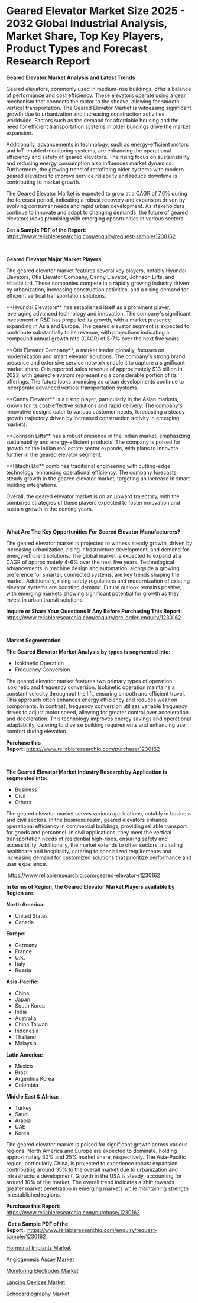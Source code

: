 <p><h1>Geared Elevator Market Size 2025 - 2032 Global Industrial Analysis, Market Share, Top Key Players, Product Types and Forecast Research Report</h1></p><p><strong>Geared Elevator Market Analysis and Latest Trends</strong></p>
<p><p>Geared elevators, commonly used in medium-rise buildings, offer a balance of performance and cost efficiency. These elevators operate using a gear mechanism that connects the motor to the sheave, allowing for smooth vertical transportation. The Geared Elevator Market is witnessing significant growth due to urbanization and increasing construction activities worldwide. Factors such as the demand for affordable housing and the need for efficient transportation systems in older buildings drive the market expansion.</p><p>Additionally, advancements in technology, such as energy-efficient motors and IoT-enabled monitoring systems, are enhancing the operational efficiency and safety of geared elevators. The rising focus on sustainability and reducing energy consumption also influences market dynamics. Furthermore, the growing trend of retrofitting older systems with modern geared elevators to improve service reliability and reduce downtime is contributing to market growth. </p><p>The Geared Elevator Market is expected to grow at a CAGR of 7.6% during the forecast period, indicating a robust recovery and expansion driven by evolving consumer needs and rapid urban development. As stakeholders continue to innovate and adapt to changing demands, the future of geared elevators looks promising with emerging opportunities in various sectors.</p></p>
<p><strong>Get a Sample PDF of the Report:&nbsp;</strong> <a href="https://www.reliableresearchiq.com/enquiry/request-sample/1230162?utm_campaign=3071&utm_medium=2&utm_source=Github&utm_content=ia&utm_term=09042025&utm_id=geared-elevator">https://www.reliableresearchiq.com/enquiry/request-sample/1230162</a></p>
<p>&nbsp;</p>
<p><strong>Geared Elevator Major Market Players</strong></p>
<p><p>The geared elevator market features several key players, notably Hyundai Elevators, Otis Elevator Company, Canny Elevator, Johnson Lifts, and Hitachi Ltd. These companies compete in a rapidly growing industry driven by urbanization, increasing construction activities, and a rising demand for efficient vertical transportation solutions.</p><p>**Hyundai Elevators** has established itself as a prominent player, leveraging advanced technology and innovation. The company's significant investment in R&D has propelled its growth, with a market presence expanding in Asia and Europe. The geared elevator segment is expected to contribute substantially to its revenue, with projections indicating a compound annual growth rate (CAGR) of 5-7% over the next five years.</p><p>**Otis Elevator Company**, a market leader globally, focuses on modernization and smart elevator solutions. The company's strong brand presence and extensive service network enable it to capture a significant market share. Otis reported sales revenue of approximately $13 billion in 2022, with geared elevators representing a considerable portion of its offerings. The future looks promising as urban developments continue to incorporate advanced vertical transportation systems.</p><p>**Canny Elevator** is a rising player, particularly in the Asian markets, known for its cost-effective solutions and rapid delivery. The company's innovative designs cater to various customer needs, forecasting a steady growth trajectory driven by increased construction activity in emerging markets.</p><p>**Johnson Lifts** has a robust presence in the Indian market, emphasizing sustainability and energy-efficient products. The company is poised for growth as the Indian real estate sector expands, with plans to innovate further in the geared elevator segment.</p><p>**Hitachi Ltd** combines traditional engineering with cutting-edge technology, enhancing operational efficiency. The company forecasts steady growth in the geared elevator market, targeting an increase in smart building integrations.</p><p>Overall, the geared elevator market is on an upward trajectory, with the combined strategies of these players expected to foster innovation and sustain growth in the coming years.</p></p>
<p>&nbsp;</p>
<p><strong>What Are The Key Opportunities For Geared Elevator Manufacturers?</strong></p>
<p><p>The geared elevator market is projected to witness steady growth, driven by increasing urbanization, rising infrastructure development, and demand for energy-efficient solutions. The global market is expected to expand at a CAGR of approximately 4-6% over the next five years. Technological advancements in machine design and automation, alongside a growing preference for smarter, connected systems, are key trends shaping the market. Additionally, rising safety regulations and modernization of existing elevator systems are boosting demand. Future outlook remains positive, with emerging markets showing significant potential for growth as they invest in urban transit solutions.</p></p>
<p><strong>Inquire or Share Your Questions If Any Before Purchasing This Report:</strong> <a href="https://www.reliableresearchiq.com/enquiry/pre-order-enquiry/1230162?utm_campaign=3071&utm_medium=2&utm_source=Github&utm_content=ia&utm_term=09042025&utm_id=geared-elevator">https://www.reliableresearchiq.com/enquiry/pre-order-enquiry/1230162</a></p>
<p>&nbsp;</p>
<p><strong>Market Segmentation</strong></p>
<p><strong>The Geared Elevator Market Analysis by types is segmented into:</strong></p>
<p><ul><li>Isokinetic Operation</li><li>Frequency Conversion</li></ul></p>
<p><p>The geared elevator market features two primary types of operation: isokinetic and frequency conversion. Isokinetic operation maintains a constant velocity throughout the lift, ensuring smooth and efficient travel. This approach often enhances energy efficiency and reduces wear on components. In contrast, frequency conversion utilizes variable frequency drives to adjust motor speed, allowing for greater control over acceleration and deceleration. This technology improves energy savings and operational adaptability, catering to diverse building requirements and enhancing user comfort during elevation.</p></p>
<p><strong>Purchase this Report:&nbsp;</strong><a href="https://www.reliableresearchiq.com/purchase/1230162?utm_campaign=3071&utm_medium=2&utm_source=Github&utm_content=ia&utm_term=09042025&utm_id=geared-elevator">https://www.reliableresearchiq.com/purchase/1230162</a></p>
<p>&nbsp;</p>
<p><strong>The Geared Elevator Market Industry Research by Application is segmented into:</strong></p>
<p><ul><li>Business</li><li>Civil</li><li>Others</li></ul></p>
<p><p>The geared elevator market serves various applications, notably in business and civil sectors. In the business realm, geared elevators enhance operational efficiency in commercial buildings, providing reliable transport for goods and personnel. In civil applications, they meet the vertical transportation needs of residential high-rises, ensuring safety and accessibility. Additionally, the market extends to other sectors, including healthcare and hospitality, catering to specialized requirements and increasing demand for customized solutions that prioritize performance and user experience.</p></p>
<p><a href="https://www.reliableresearchiq.com/geared-elevator-r1230162?utm_campaign=3071&utm_medium=2&utm_source=Github&utm_content=ia&utm_term=09042025&utm_id=geared-elevator">&nbsp;https://www.reliableresearchiq.com/geared-elevator-r1230162</a></p>
<p><strong>In terms of Region, the Geared Elevator Market Players available by Region are:</strong></p>
<p>
    <p> <strong> North America: </strong>
        <ul>
            <li>United States</li>
            <li>Canada</li>
        </ul>
        </p> 
    <p> <strong> Europe: </strong>
        <ul>
            <li>Germany</li>
            <li>France</li>
            <li>U.K.</li>
            <li>Italy</li>
            <li>Russia</li>
        </ul>
        </p> 
    <p> <strong> Asia-Pacific: </strong>
        <ul>
            <li>China</li>
            <li>Japan</li>
            <li>South Korea</li>
            <li>India</li>
            <li>Australia</li>
            <li>China Taiwan</li>
            <li>Indonesia</li>
            <li>Thailand</li>
            <li>Malaysia</li>
        </ul>
        </p> 
    <p> <strong> Latin America: </strong>
        <ul>
            <li>Mexico</li>
            <li>Brazil</li>
            <li>Argentina Korea</li>
            <li>Colombia</li>
        </ul>
        </p> 
    <p> <strong> Middle East & Africa: </strong>
        <ul>
            <li>Turkey</li>
            <li>Saudi</li>
            <li>Arabia</li>
            <li>UAE</li>
            <li>Korea</li>
        </ul>
    </p>
    </p>
<p><p>The geared elevator market is poised for significant growth across various regions. North America and Europe are expected to dominate, holding approximately 30% and 25% market share, respectively. The Asia-Pacific region, particularly China, is projected to experience robust expansion, contributing around 35% to the overall market due to urbanization and infrastructure development. Growth in the USA is steady, accounting for around 10% of the market. The overall trend indicates a shift towards greater market penetration in emerging markets while maintaining strength in established regions.</p></p>
<p><strong>Purchase this Report: </strong><a href="https://www.reliableresearchiq.com/purchase/1230162?utm_campaign=3071&utm_medium=2&utm_source=Github&utm_content=ia&utm_term=09042025&utm_id=geared-elevator">https://www.reliableresearchiq.com/purchase/1230162</a></p>
<p>&nbsp;<strong>Get a Sample PDF of the Report:&nbsp;&nbsp;</strong><a href="https://www.reliableresearchiq.com/enquiry/request-sample/1230162?utm_campaign=3071&utm_medium=2&utm_source=Github&utm_content=ia&utm_term=09042025&utm_id=geared-elevator">https://www.reliableresearchiq.com/enquiry/request-sample/1230162</a></p>
<p><strong></strong></p>
<p><p><a href="https://www.linkedin.com/pulse/hormonal-implants-market-size-analysis-2025-2032-deployment-bk8te?utm_campaign=3071&utm_medium=2&utm_source=Github&utm_content=ia&utm_term=09042025&utm_id=geared-elevator">Hormonal Implants Market</a></p><p><a href="https://www.linkedin.com/pulse/angiogenesis-assay-market-dynamics-forecast-2025-2032-76-cagr-jujae?utm_campaign=3071&utm_medium=2&utm_source=Github&utm_content=ia&utm_term=09042025&utm_id=geared-elevator">Angiogenesis Assay Market</a></p><p><a href="https://www.linkedin.com/pulse/comprehensive-monitoring-electrodes-market-forecast-dbzoe?utm_campaign=3071&utm_medium=2&utm_source=Github&utm_content=ia&utm_term=09042025&utm_id=geared-elevator">Monitoring Electrodes Market</a></p><p><a href="https://www.linkedin.com/pulse/lancing-devices-market-dynamics-application-types-emerging-nv45e?utm_campaign=3071&utm_medium=2&utm_source=Github&utm_content=ia&utm_term=09042025&utm_id=geared-elevator">Lancing Devices Market</a></p><p><a href="https://www.linkedin.com/pulse/echocardiography-industry-research-covering-multiple-sectors-wj8ge?utm_campaign=3071&utm_medium=2&utm_source=Github&utm_content=ia&utm_term=09042025&utm_id=geared-elevator">Echocardiography Market</a></p></p>